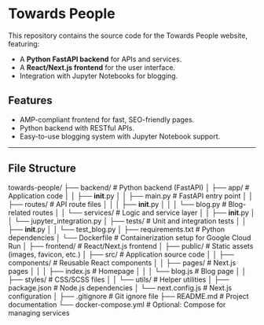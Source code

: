 # Towards People

This repository contains the source code for the Towards People website, featuring:
- A **Python FastAPI backend** for APIs and services.
- A **React/Next.js frontend** for the user interface.
- Integration with Jupyter Notebooks for blogging.

## Features
- AMP-compliant frontend for fast, SEO-friendly pages.
- Python backend with RESTful APIs.
- Easy-to-use blogging system with Jupyter Notebook support.

---

## File Structure


towards-people/
├── backend/                   # Python backend (FastAPI)
│   ├── app/                   # Application code
│   │   ├── __init__.py
│   │   ├── main.py            # FastAPI entry point
│   │   ├── routes/            # API route files
│   │   │   ├── __init__.py
│   │   │   └── blog.py        # Blog-related routes
│   │   └── services/          # Logic and service layer
│   │       ├── __init__.py
│   │       └── jupyter_integration.py
│   ├── tests/                 # Unit and integration tests
│   │   ├── __init__.py
│   │   └── test_blog.py
│   ├── requirements.txt       # Python dependencies
│   └── Dockerfile             # Containerization setup for Google Cloud Run
│
├── frontend/                  # React/Next.js frontend
│   ├── public/                # Static assets (images, favicon, etc.)
│   ├── src/                   # Application source code
│   │   ├── components/        # Reusable React components
│   │   ├── pages/             # Next.js pages
│   │   │   ├── index.js       # Homepage
│   │   │   └── blog.js        # Blog page
│   │   ├── styles/            # CSS/SCSS files
│   │   └── utils/             # Helper utilities
│   ├── package.json           # Node.js dependencies
│   └── next.config.js         # Next.js configuration
│
├── .gitignore                 # Git ignore file
├── README.md                  # Project documentation
└── docker-compose.yml         # Optional: Compose for managing services
